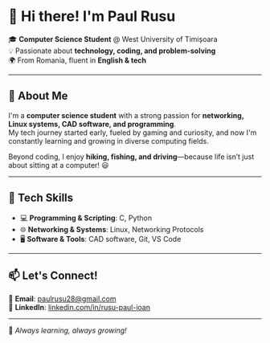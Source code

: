 # 👋 Hi there! I'm Paul Rusu  
🎓 **Computer Science Student** @ West University of Timișoara  
💡 Passionate about **technology, coding, and problem-solving**  
🌍 From Romania, fluent in **English & tech**  

---

## 🚀 About Me  
I'm a **computer science student** with a strong passion for **networking, Linux systems, CAD software, and programming**.  
My tech journey started early, fueled by gaming and curiosity, and now I'm constantly learning and growing in diverse computing fields.  

Beyond coding, I enjoy **hiking, fishing, and driving**—because life isn’t just about sitting at a computer! 😃  

---

## 🔧 Tech Skills  
- 💻 **Programming & Scripting**: C, Python 
- 🌐 **Networking & Systems**: Linux, Networking Protocols  
- 🖥 **Software & Tools**: CAD software, Git, VS Code  

---

## 📫 Let's Connect!  
📧 **Email**: [paulrusu28@gmail.com](mailto:paulrusu28@gmail.com)  
💼 **LinkedIn**: [linkedin.com/in/rusu-paul-ioan](https://www.linkedin.com/in/rusu-paul-ioan-1bb4762a3/)  

---

🚀 *Always learning, always growing!*  
